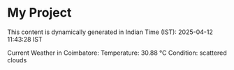 # My Project

This content is dynamically generated in Indian Time (IST): 2025-04-12 11:43:28 IST


Current Weather in Coimbatore:
Temperature: 30.88 °C
Condition: scattered clouds
